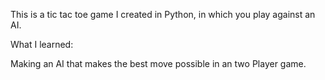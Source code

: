 This is a tic tac toe game I created in Python, in which you play against an AI.

What I learned:

Making an AI that makes the best move possible in an two Player game.
